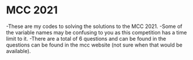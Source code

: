 # MCC 2021
-These are my codes to solving the solutions to the MCC 2021.
-Some of the variable names may be confusing to you as this competition has a time limit to it.
-There are a total of 6 questions and can be found in the questions can be found in the mcc website (not sure when that would be available).
